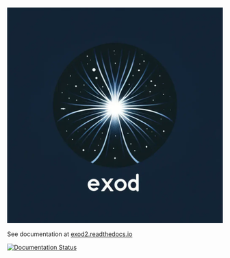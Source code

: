 ![](data/EXOD_Logo.png)

See documentation at [exod2.readthedocs.io](https://exod2.readthedocs.io/)

[![Documentation Status](https://readthedocs.org/projects/exod2/badge/?version=latest)](https://exod2.readthedocs.io/en/latest/?badge=latest)

